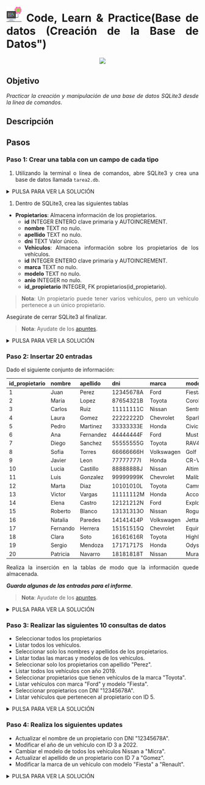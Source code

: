 <div align="justify">

# <img src=../../../../../images/computer.png width="40"> Code, Learn & Practice(Base de datos (Creación de la Base de Datos")

<div align="center">
<img src="https://i0.wp.com/hunna.org/wp-content/uploads/2014/06/huellas.jpg?resize=324%2C215" width="500px"/>
</div>

## Objetivo

_Practicar la creación y manipulación de una base de datos SQLite3 desde la línea de comandos_.

## Descripción

## Pasos

### Paso 1: Crear una tabla con un campo de cada tipo

1. Utilizando la terminal o línea de comandos, abre SQLite3 y crea una base de datos llamada `tarea2.db`.

<details>
      <summary>PULSA PARA VER LA SOLUCIÓN</summary>

```sql
sqlite3 tarea2.db
```

</details> 

1. Dentro de SQLite3, crea las siguientes tablas

- __Propietarios__: Almacena información de los propietarios.
  - __id__ INTEGER ENTERO clave primaria y AUTOINCREMENT.
  - __nombre__ TEXT no nulo.
  - __apellido__ TEXT no nulo.
  - __dni__ TEXT Valor único. 
  - __Vehiculos__: Almacena información sobre los propietarios de los vehículos.
  - __id__ INTEGER ENTERO clave primaria y AUTOINCREMENT.
  - __marca__ TEXT no nulo.
  - __modelo__ TEXT no nulo.
  - __anio__ INTEGER no nulo.
  - __id_propietario__ INTEGER, FK propietarios(id_propietario). 

>__Nota__: Un propietario puede tener varios vehículos, pero un vehículo pertenece a un único propietario.

Asegúrate de cerrar SQLite3 al finalizar.

>__Nota__: Ayudate de los [apuntes](https://github.com/jpexposito/code-learn/blob/main/primero/bae/unidad-5/sqlite/01_crear_borrar_tabla.md).

<details>
      <summary>PULSA PARA VER LA SOLUCIÓN</summary>

```sql
CREATE TABLE Propietarios (
    id INTEGER PRIMARY KEY AUTOINCREMENT,
    nombre TEXT NOT NULL,
    apellido TEXT NOT NULL,
    dni TEXT UNIQUE NOT NULL
);

CREATE TABLE Vehiculos (
    id INTEGER PRIMARY KEY AUTOINCREMENT,
    marca TEXT NOT NULL,
    modelo TEXT NOT NULL,
    anio INTEGER NOT NULL,
    id_propietario INTEGER,
    FOREIGN KEY (id_propietario) REFERENCES Propietarios(id)
);
```

</details> 

### Paso 2: Insertar 20 entradas

Dado el siguiente conjunto de información:

| id_propietario | nombre      | apellido    | dni       | marca      | modelo     | ano  |
|----------------|-------------|-------------|-----------|------------|------------|------|
| 1              | Juan        | Perez       | 12345678A | Ford       | Fiesta     | 2019 |
| 2              | Maria       | Lopez       | 87654321B | Toyota     | Corolla    | 2018 |
| 3              | Carlos      | Ruiz        | 11111111C | Nissan     | Sentra     | 2020 |
| 4              | Laura       | Gomez       | 22222222D | Chevrolet  | Spark      | 2017 |
| 5              | Pedro       | Martinez    | 33333333E | Honda      | Civic      | 2016 |
| 6              | Ana         | Fernandez   | 44444444F | Ford       | Mustang    | 2021 |
| 7              | Diego       | Sanchez     | 55555555G | Toyota     | RAV4       | 2019 |
| 8              | Sofia       | Torres      | 66666666H | Volkswagen | Golf       | 2020 |
| 9              | Javier      | Leon        | 77777777I | Honda      | CR-V       | 2018 |
| 10             | Lucia       | Castillo    | 88888888J | Nissan     | Altima     | 2017 |
| 11             | Luis        | Gonzalez    | 99999999K | Chevrolet  | Malibu     | 2019 |
| 12             | Marta       | Diaz        | 10101010L | Toyota     | Camry      | 2020 |
| 13             | Victor      | Vargas      | 11111112M | Honda      | Accord     | 2018 |
| 14             | Elena       | Castro      | 12121212N | Ford       | Explorer   | 2021 |
| 15             | Roberto     | Blanco      | 13131313O | Nissan     | Rogue      | 2017 |
| 16             | Natalia     | Paredes     | 14141414P | Volkswagen | Jetta      | 2019 |
| 17             | Fernando    | Herrera     | 15151515Q | Chevrolet  | Equinox    | 2018 |
| 18             | Clara       | Soto        | 16161616R | Toyota     | Highlander | 2020 |
| 19             | Sergio      | Mendoza     | 17171717S | Honda      | Odyssey    | 2016 |
| 20             | Patricia    | Navarro     | 18181818T | Nissan     | Murano     | 2019 |

Realiza la inserción en la tablas de modo que la información quede almacenada.

___Guarda algunas de las entradas para el informe___.

>__Nota__: Ayudate de los [apuntes](https://github.com/jpexposito/code-learn/blob/main/primero/bae/unidad-5/sqlite/02_insert_select.md).


<details>
      <summary>PULSA PARA VER LA SOLUCIÓN</summary>

```sql
INSERT INTO Propietarios (nombre, apellido, dni) VALUES ('Juan', 'Perez', '12345678A');
INSERT INTO Propietarios (nombre, apellido, dni) VALUES ('Maria', 'Lopez', '87654321B');
INSERT INTO Propietarios (nombre, apellido, dni) VALUES ('Carlos', 'Ruiz', '11111111C');
INSERT INTO Propietarios (nombre, apellido, dni) VALUES ('Laura', 'Gomez', '22222222D');
INSERT INTO Propietarios (nombre, apellido, dni) VALUES ('Pedro', 'Martinez', '33333333E');
INSERT INTO Propietarios (nombre, apellido, dni) VALUES ('Ana', 'Fernandez', '44444444F');
INSERT INTO Propietarios (nombre, apellido, dni) VALUES ('Diego', 'Sanchez', '55555555G');
INSERT INTO Propietarios (nombre, apellido, dni) VALUES ('Sofia', 'Torres', '66666666H');
INSERT INTO Propietarios (nombre, apellido, dni) VALUES ('Javier', 'Leon', '77777777I');
INSERT INTO Propietarios (nombre, apellido, dni) VALUES ('Lucia', 'Castillo', '88888888J');
INSERT INTO Propietarios (nombre, apellido, dni) VALUES ('Luis', 'Gonzalez', '99999999K');
INSERT INTO Propietarios (nombre, apellido, dni) VALUES ('Marta', 'Diaz', '10101010L');
INSERT INTO Propietarios (nombre, apellido, dni) VALUES ('Victor', 'Vargas', '11111112M');
INSERT INTO Propietarios (nombre, apellido, dni) VALUES ('Elena', 'Castro', '12121212N');
INSERT INTO Propietarios (nombre, apellido, dni) VALUES ('Roberto', 'Blanco', '13131313O');
INSERT INTO Propietarios (nombre, apellido, dni) VALUES ('Natalia', 'Paredes', '14141414P');
INSERT INTO Propietarios (nombre, apellido, dni) VALUES ('Fernando', 'Herrera', '15151515Q');
INSERT INTO Propietarios (nombre, apellido, dni) VALUES ('Clara', 'Soto', '16161616R');
INSERT INTO Propietarios (nombre, apellido, dni) VALUES ('Sergio', 'Mendoza', '17171717S');
INSERT INTO Propietarios (nombre, apellido, dni) VALUES ('Patricia', 'Navarro', '18181818T');

INSERT INTO Vehiculos (marca, modelo, anio, id_propietario) VALUES ('Ford', 'Fiesta', 2019, 1);
INSERT INTO Vehiculos (marca, modelo, anio, id_propietario) VALUES ('Toyota', 'Corolla', 2018, 2);
INSERT INTO Vehiculos (marca, modelo, anio, id_propietario) VALUES ('Nissan', 'Sentra', 2020, 3);
INSERT INTO Vehiculos (marca, modelo, anio, id_propietario) VALUES ('Chevrolet', 'Spark', 2017, 4);
INSERT INTO Vehiculos (marca, modelo, anio, id_propietario) VALUES ('Honda', 'Civic', 2016, 5);
INSERT INTO Vehiculos (marca, modelo, anio, id_propietario) VALUES ('Ford', 'Mustang', 2021, 6);
INSERT INTO Vehiculos (marca, modelo, anio, id_propietario) VALUES ('Toyota', 'RAV4', 2019, 7);
INSERT INTO Vehiculos (marca, modelo, anio, id_propietario) VALUES ('Volkswagen', 'Golf', 2020, 8);
INSERT INTO Vehiculos (marca, modelo, anio, id_propietario) VALUES ('Honda', 'CR-V', 2018, 9);
INSERT INTO Vehiculos (marca, modelo, anio, id_propietario) VALUES ('Nissan', 'Altima', 2017, 10);

```

</details> 

### Paso 3: Realizar las siguientes 10 consultas de datos

- Seleccionar todos los propietarios
- Listar todos los vehículos.
- Seleccionar solo los nombres y apellidos de los propietarios.
- Listar todas las marcas y modelos de los vehículos.
- Seleccionar solo los propietarios con apellido "Perez".
- Listar todos los vehículos con año 2019.
- Seleccionar propietarios que tienen vehículos de la marca "Toyota".
- Listar vehículos con marca "Ford" y modelo "Fiesta".
- Seleccionar propietarios con DNI "12345678A".
- Listar vehículos que pertenecen al propietario con ID 5.

<details>
      <summary>PULSA PARA VER LA SOLUCIÓN</summary>

```sql
-- . Seleccionar todos los propietarios
SELECT * FROM Propietarios;
-- . Listar todos los vehículos.
SELECT * FROM Vehiculos;
-- . Seleccionar solo los nombres y apellidos de los propietarios.
SELECT nombre, apellido FROM Propietarios;
-- . Listar todas las marcas y modelos de los vehículos.
SELECT marca, modelo FROM Vehiculos;
-- . Seleccionar solo los propietarios con apellido "Perez".
SELECT * FROM Propietarios WHERE apellido = 'Perez';
-- . Listar todos los vehículos con año 2019.
SELECT * FROM Vehiculos WHERE anio = 2019;
-- . Seleccionar propietarios que tienen vehículos de la marca "Toyota".
SELECT Propietarios.*
FROM Propietarios
JOIN Vehiculos ON Propietarios.id = Vehiculos.id_propietario
WHERE Vehiculos.marca = 'Toyota';
-- . Listar vehículos con marca "Ford" y modelo "Fiesta".
SELECT * FROM Vehiculos WHERE marca = 'Ford' AND modelo = 'Fiesta';
-- . Seleccionar propietarios con DNI "12345678A".
SELECT * FROM Propietarios WHERE dni = '12345678A';
# - Listar vehículos que pertenecen al propietario con ID 5. 
SELECT * FROM Vehiculos WHERE id_propietario = 5;

```

</details> 

### Paso 4: Realiza los siguientes updates

- Actualizar el nombre de un propietario con DNI "12345678A".
- Modificar el año de un vehículo con ID 3 a 2022.
- Cambiar el modelo de todos los vehículos Nissan a "Micra".
- Actualizar el apellido de un propietario con ID 7 a "Gomez".
- Modificar la marca de un vehículo con modelo "Fiesta" a "Renault".

<details>
      <summary>PULSA PARA VER LA SOLUCIÓN</summary>

```sql
-- . Actualizar el nombre de un propietario con DNI "12345678A" a "Juan Carlos"
UPDATE Propietarios 
SET nombre = 'Juan Carlos' 
WHERE dni = '12345678A';

-- . Modificar el año de un vehículo con ID 3 a 2022
UPDATE Vehiculos 
SET anio = 2022 
WHERE id = 3;

-- . Cambiar el modelo de todos los vehículos Nissan a "Micra"
UPDATE Vehiculos 
SET modelo = 'Micra' 
WHERE marca = 'Nissan';

-- . Actualizar el apellido de un propietario con ID 7 a "Gomez"
UPDATE Propietarios 
SET apellido = 'Gomez' 
WHERE id = 7;

-- . Modificar la marca de un vehículo con modelo "Fiesta" a "Renault"
UPDATE Vehiculos 
SET marca = 'Renault' 
WHERE modelo = 'Fiesta';

```

</details> 

</div>